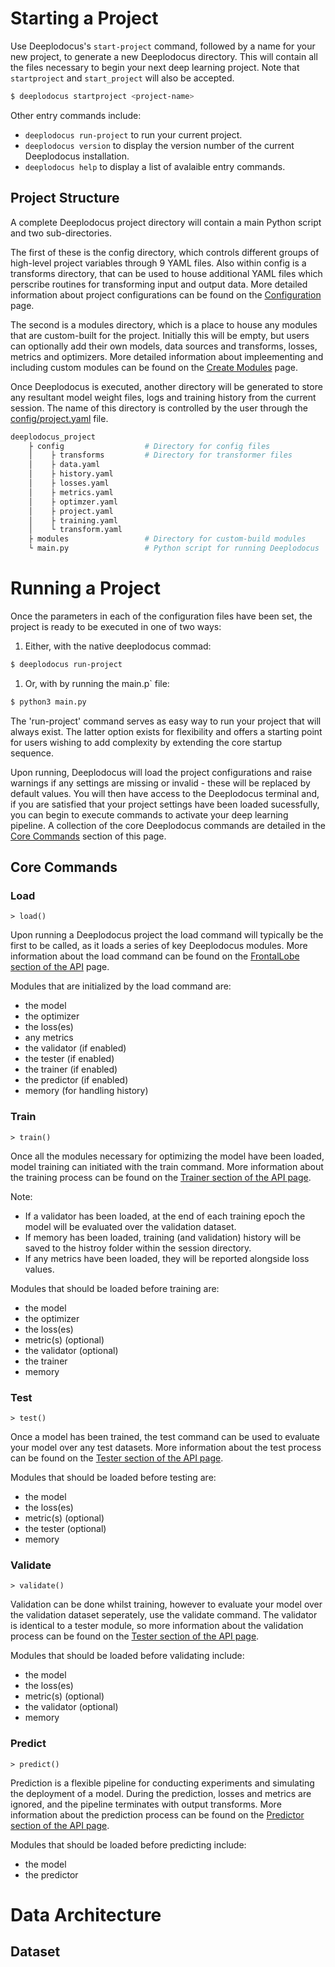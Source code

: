 # Starting a Project

Use Deeplodocus's `start-project` command, followed by a name for your new project, to generate a new Deeplodocus directory. This will contain all the files necessary to begin your next deep learning project. Note that `startproject` and `start_project` will also be accepted.

```bash
$ deeplodocus startproject <project-name>
```

Other entry commands include:

- `deeplodocus run-project` to run your current project.
- `deeplodocus version` to display the version number of the current Deeplodocus installation.
- `deeplodocus help` to display a list of avalaible entry commands.

## Project Structure

A complete Deeplodocus project directory will contain a main Python script and two sub-directories. 

The first of these is the config directory, which controls different groups of high-level project variables through 9 YAML files. Also within config is a transforms directory, that can be used to house additional YAML files which perscribe routines for transforming input and output data. More detailed information about project configurations can be found on the [Configuration](configuration/config.md) page.

The second is a modules directory, which is a place to house any modules that are custom-built for the project. Initially this will be empty, but users can optionally add their own models, data sources and transforms, losses, metrics and optimizers. More detailed information about impleementing and including custom modules can be found on the [Create Modules](creating_modules.md) page.

Once Deeplodocus is executed, another directory will be generated to store any resultant model weight files, logs and training history from the current session. The name of this directory is controlled by the user through the [config/project.yaml](configuration/config.md#project) file. 

```python
deeplodocus_project
    ├ config                  # Directory for config files
    │    ├ transforms         # Directory for transformer files
    │    ├ data.yaml
    │    ├ history.yaml
    │    ├ losses.yaml
    │    ├ metrics.yaml
    │    ├ optimzer.yaml
    │    ├ project.yaml
    │    ├ training.yaml
    │    └ transform.yaml
    ├ modules                 # Directory for custom-build modules
    └ main.py                 # Python script for running Deeplodocus
```

# Running a Project

Once the parameters in each of the configuration files have been set, the project is ready to be executed in one of two ways:

1. Either, with the native deeplodocus commad:

```bash
$ deeplodocus run-project
```

1. Or, with by running the main.p` file:

```bash
$ python3 main.py
```

The 'run-project' command serves as easy way to run your project that will always exist. The latter option exists for flexibility and offers a starting point for users wishing to add complexity by extending the core startup sequence. 

Upon running, Deeplodocus will load the project configurations and raise warnings if any settings are missing or invalid - these will be replaced by default values. You will then have access to the Deeplodocus terminal and, if you are satisfied that your project settings have been loaded sucessfully, you can begin to execute commands to activate your deep learning pipeline. A collection of the core Deeplodocus commands are detailed in the [Core Commands](getting_started.md#core-commands) section of this page.

## Core Commands

### Load

```
> load()
```

Upon running a Deeplodocus project the load command will typically be the first to be called, as it loads a series of key Deeplodocus modules. More information about the load command can be found on the [FrontalLobe section of the API](api.md#FrontalLobe) page.


Modules that are initialized by the load command are:

- the model
- the optimizer
- the loss(es)
- any metrics
- the validator (if enabled)
- the tester (if enabled)
- the trainer (if enabled)
- the predictor (if enabled)
- memory (for handling history)

### Train

```
> train()
```

Once all the modules necessary for optimizing the model have been loaded, model training can initiated with the train command. More information about the training process can be found on the [Trainer section of the API page](api.md#trainer).

Note: 

- If a validator has been loaded, at the end of each training epoch the model will be evaluated over the validation dataset.
- If memory has been loaded, training (and validation) history will be saved to the histroy folder within the session directory.
- If any metrics have been loaded, they will be reported alongside loss values. 

Modules that should be loaded before training are:

- the model
- the optimizer
- the loss(es)
- metric(s) (optional)
- the validator (optional)
- the trainer
- memory

### Test

```
> test()
```

Once a model has been trained, the test command can be used to evaluate your model over any test datasets. More information about the test process can be found on the [Tester section of the API page](api.md#tester).

Modules that should be loaded before testing are: 

- the model
- the loss(es)
- metric(s) (optional)
- the tester (optional)
- memory

### Validate

```
> validate()
```

Validation can be done whilst training, however to evaluate your model over the validation dataset seperately, use the validate command. The validator is identical to a tester module, so more information about the validation process can be found on the [Tester section of the API page](api.md#tester).

Modules that should be loaded before validating include: 

- the model
- the loss(es)
- metric(s) (optional)
- the validator (optional)
- memory

### Predict

```
> predict()
```

Prediction is a flexible pipeline for conducting experiments and simulating the deployment of a model. During the prediction, losses and metrics are ignored, and the pipeline terminates with output transforms. More information about the prediction process can be found on the [Predictor section of the API page](api.md#predictor).

Modules that should be loaded before predicting include: 

- the model
- the predictor


# Data Architecture

## Dataset
